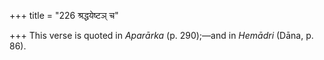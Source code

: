 +++
title = "226 श्रद्धयेष्टञ् च"

+++
This verse is quoted in *Aparārka* (p. 290);—and in *Hemādri* (Dāna, p.
86).


